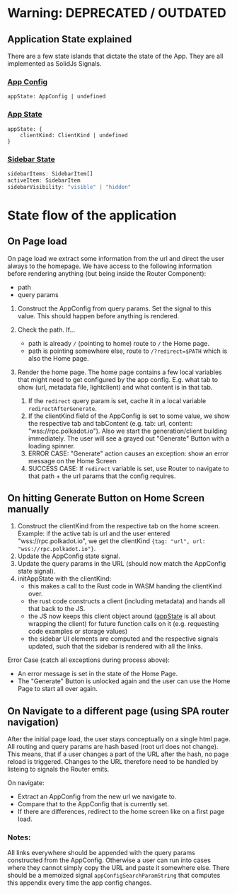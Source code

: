 # Warning: DEPRECATED / OUTDATED

## Application State explained

There are a few state islands that dictate the state of the App. They are all implemented as SolidJs Signals.

### [App Config](app_config.ts)

```
appState: AppConfig | undefined
```

### [App State](app_state.ts)

```
appState: {
    clientKind: ClientKind | undefined
}
```

### [Sidebar State](sidebar_state.ts)

```ts
sidebarItems: SidebarItem[]
activeItem: SidebarItem
sidebarVisibility: "visible" | "hidden"
```

# State flow of the application

## On Page load

On page load we extract some information from the url and direct the user always to the homepage. We have access to the following information before rendering anything (but being inside the Router Component):

- path
- query params

1. Construct the AppConfig from query params. Set the signal to this value. This should happen before anything is rendered.

2. Check the path. If...

   - path is already `/` (pointing to home) route to `/` the Home page.
   - path is pointing somewhere else, route to `/?redirect=$PATH` which is also the Home page.

3. Render the home page. The home page contains a few local variables that might need to get configured by the app config. E.g. what tab to show (url, metadata file, lightclient) and what content is in that tab.
   1. If the `redirect` query param is set, cache it in a local variable `redirectAfterGenerate`.
   1. If the clientKind field of the AppConfig is set to some value, we show the respective tab and tabContent (e.g. tab: url, content: "wss://rpc.polkadot.io"). Also we start the generation/client building immediately. The user will see a grayed out "Generate" Button with a loading spinner.
   1. ERROR CASE: "Generate" action causes an exception: show an error message on the Home Screen
   1. SUCCESS CASE: If `redirect` variable is set, use Router to navigate to that path + the url params that the config requires.

## On hitting Generate Button on Home Screen manually

1. Construct the clientKind from the respective tab on the home screen. Example: if the active tab is url and the user entered "wss://rpc.polkadot.io", we get the clientKind `{tag: "url", url: "wss://rpc.polkadot.io"}`.
2. Update the AppConfig state signal.
3. Update the query params in the URL (should now match the AppConfig state signal).
4. initAppState with the clientKind:
   - this makes a call to the Rust code in WASM handing the clientKind over.
   - the rust code constructs a client (including metadata) and hands all that back to the JS.
   - the JS now keeps this client object around ([appState](app_state.ts) is all about wrapping the client) for future function calls on it (e.g. requesting code examples or storage values)
   - the sidebar UI elements are computed and the respective signals updated, such that the sidebar is rendered with all the links.

Error Case (catch all exceptions during process above):

- An error message is set in the state of the Home Page.
- The "Generate" Button is unlocked again and the user can use the Home Page to start all over again.

## On Navigate to a different page (using SPA router navigation)

After the initial page load, the user stays conceptually on a single html page. All routing and query params are hash based (root url does not change).
This means, that if a user changes a part of the URL after the hash, no page reload is triggered. Changes to the URL therefore need to be handled by listeing to signals the Router emits.

On navigate:

- Extract an AppConfig from the new url we navigate to.
- Compare that to the AppConfig that is currently set.
- If there are differences, redirect to the home screen like on a first page load.

### Notes:

All links everywhere should be appended with the query params constructed from the AppConfig. Otherwise a user can run into cases where they cannot simply copy the URL and paste it somewhere else. There should be a memoized signal `appConfigSearchParamString` that computes this appendix every time the app config changes.
